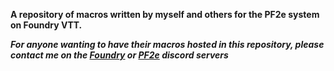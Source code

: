 ****A repository of macros written by myself and others for the PF2e system on Foundry VTT.****

***For anyone wanting to have their macros hosted in this repository, please contact me on the [Foundry](https://discord.gg/foundryvtt) or [PF2e](https://discord.gg/BYQFyDgF) discord servers***
